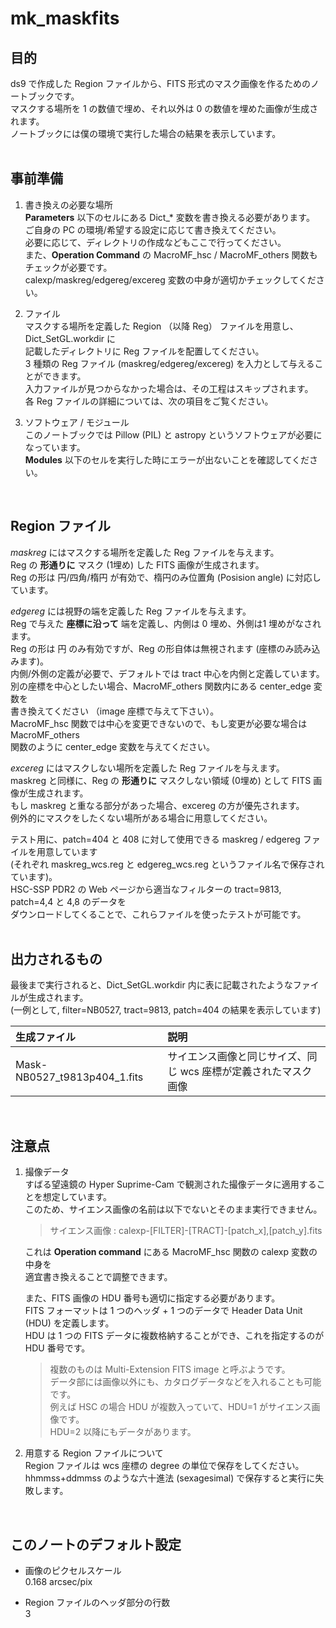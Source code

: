 # mk_maskfits

## 目的

ds9 で作成した Region ファイルから、FITS 形式のマスク画像を作るためのノートブックです。  
マスクする場所を 1 の数値で埋め、それ以外は 0 の数値を埋めた画像が生成されます。  
ノートブックには僕の環境で実行した場合の結果を表示しています。  
<br>


## 事前準備
1. 書き換えの必要な場所  
    **Parameters** 以下のセルにある Dict_* 変数を書き換える必要があります。  
    ご自身の PC の環境/希望する設定に応じて書き換えてください。  
    必要に応じて、ディレクトリの作成などもここで行ってください。  
    また、**Operation Command** の MacroMF_hsc / MacroMF_others 関数もチェックが必要です。  
    calexp/maskreg/edgereg/excereg 変数の中身が適切かチェックしてください。  

2. ファイル  
    マスクする場所を定義した Region （以降 Reg） ファイルを用意し、Dict_SetGL.workdir に  
    記載したディレクトリに Reg ファイルを配置してください。  
    3 種類の Reg ファイル (maskreg/edgereg/excereg) を入力として与えることができます。  
    入力ファイルが見つからなかった場合は、その工程はスキップされます。  
    各 Reg ファイルの詳細については、次の項目をご覧ください。
    
3. ソフトウェア / モジュール  
    このノートブックでは Pillow (PIL) と astropy というソフトウェアが必要になっています。  
    **Modules** 以下のセルを実行した時にエラーが出ないことを確認してください。
<br>


## Region ファイル
*maskreg* にはマスクする場所を定義した Reg ファイルを与えます。  
Reg の **形通りに** マスク (1埋め) した FITS 画像が生成されます。  
Reg の形は 円/四角/楕円 が有効で、楕円のみ位置角 (Posision angle) に対応しています。  

*edgereg* には視野の端を定義した Reg ファイルを与えます。  
Reg で与えた **座標に沿って** 端を定義し、内側は 0 埋め、外側は1 埋めがなされます。  
Reg の形は 円 のみ有効ですが、Reg の形自体は無視されます (座標のみ読み込みます)。  
内側/外側の定義が必要で、デフォルトでは tract 中心を内側と定義しています。  
別の座標を中心としたい場合、MacroMF_others 関数内にある center_edge 変数を  
書き換えてください （image 座標で与えて下さい）。  
MacroMF_hsc 関数では中心を変更できないので、もし変更が必要な場合は MacroMF_others  
関数のように center_edge 変数を与えてください。  

*excereg* にはマスクしない場所を定義した Reg ファイルを与えます。  
maskreg と同様に、Reg の **形通りに** マスクしない領域 (0埋め) として FITS 画像が生成されます。  
もし maskreg と重なる部分があった場合、excereg の方が優先されます。  
例外的にマスクをしたくない場所がある場合に用意してください。  

テスト用に、patch=404 と 408 に対して使用できる maskreg / edgereg ファイルを用意しています  
(それぞれ maskreg_wcs.reg と edgereg_wcs.reg というファイル名で保存されています)。  
HSC-SSP PDR2 の Web ページから適当なフィルターの tract=9813, patch=4,4 と 4,8 のデータを  
ダウンロードしてくることで、これらファイルを使ったテストが可能です。  
<br>


## 出力されるもの
最後まで実行されると、Dict_SetGL.workdir 内に表に記載されたようなファイルが生成されます。  
(一例として, filter=NB0527, tract=9813, patch=404 の結果を表示しています)   


|生成ファイル|説明|
|:--|:--|
|Mask-NB0527_t9813p404_1.fits|サイエンス画像と同じサイズ、同じ wcs 座標が定義されたマスク画像|

<br>


## 注意点
1. 撮像データ  
    すばる望遠鏡の Hyper Suprime-Cam で観測された撮像データに適用することを想定しています。  
    このため、サイエンス画像の名前は以下でないとそのまま実行できません。
    > サイエンス画像 : calexp-[FILTER]-[TRACT]-[patch_x],[patch_y].fits  

    これは **Operation command** にある MacroMF_hsc 関数の calexp 変数の中身を  
    適宜書き換えることで調整できます。  
    
    また、FITS 画像の HDU 番号も適切に指定する必要があります。  
    FITS フォーマットは 1 つのヘッダ + 1 つのデータで Header Data Unit (HDU) を定義します。  
    HDU は 1 つの FITS データに複数格納することができ、これを指定するのが HDU 番号です。  
    > 複数のものは Multi-Extension FITS image と呼ぶようです。  
    > データ部には画像以外にも、カタログデータなどを入れることも可能です。  
    > 例えば HSC の場合 HDU が複数入っていて、HDU=1 がサイエンス画像です。  
    > HDU=2 以降にもデータがあります。
    
2. 用意する Region ファイルについて    
    Region ファイルは wcs 座標の degree の単位で保存をしてください。  
    hhmmss+ddmmss のような六十進法 (sexagesimal) で保存すると実行に失敗します。  
<br>


## このノートのデフォルト設定

- 画像のピクセルスケール  
    0.168 arcsec/pix  

- Region ファイルのヘッダ部分の行数  
    3  
